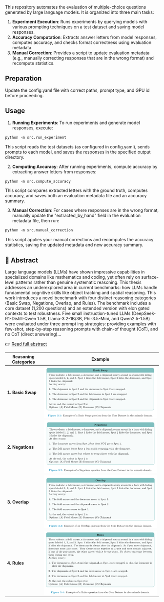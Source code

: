 This repository automates the evaluation of multiple-choice questions generated by large language models. It is organized into three main tasks:

1. **Experiment Execution**: Runs experiments by querying models with various prompting techniques on a test dataset and saving model responses.
2. **Accuracy Computation**: Extracts answer letters from model responses, computes accuracy, and checks format correctness using evaluation metadata.
3. **Manual Correction**: Provides a script to update evaluation metadata (e.g., manually correcting responses that are in the wrong format) and recompute statistics.

## Preparation
Update the config.yaml file with correct paths, prompt type, and GPU id before proceeding.

## Usage
1. **Running Experiments**: To run experiments and generate model responses, execute: 
```python
python -m src.run_experiment
```
This script reads the test datasets (as configured in config.yaml), sends prompts to each model, and saves the responses in the specified output directory.

2. **Computing Accuracy**: After running experiments, compute accuracy by extracting answer letters from responses: 
```python
python -m src.compute_accuracy
```
This script compares extracted letters with the ground truth, computes accuracy, and saves both an evaluation metadata file and an accuracy summary.


3. **Manual Correction**: For cases where responses are in the wrong format, manually update the "extracted_by_hand" field in the evaluation metadata file, then run: 
```python
python -m src.manual_correction
```
This script applies your manual corrections and recomputes the accuracy statistics, saving the updated metadata and new accuracy summary.



## 📜 Abstract

Large language models (LLMs) have shown impressive capabilities in specialized domains like
 mathematics and coding, yet often rely on surface-level patterns rather than genuine systematic
 reasoning. This thesis addresses an underexplored area in current benchmarks: how LLMs handle
 fundamental cognitive skills like object tracking and spatial reasoning. This work introduces a
 novel benchmark with four distinct reasoning categories (Basic Swap, Negations, Overlap, and
 Rules).
 The benchmark includes a core dataset (1,200 questions) and an extended version with elon
gated contexts to test robustness. Five small instruction-tuned LLMs (DeepSeek-R1-Distill-Qwen
1.5B, Llama-3.2-1B/3B, Phi-3.5-Mini, and Qwen2.5-1.5B) were evaluated under three prompt
ing strategies: providing examples with few-shot, step-by-step reasoning prompts with chain-of
thought (CoT), and no CoT (direct answering)...

👉 [Read full abstract](ABSTRACT.md)


| Reasoning Categories                   | Example                                                         |
| -------------------------- | --------------------------------------------------------------- |
| **1. Basic Swap**     | ![BS](assets/examples/basic_swap.png)         |
| **2. Negations**   | ![N](assets/examples/negations.png)     |
| **3. Overlap** | ![O](assets/examples/overlap.png) |
| **4. Rules**    | ![R](assets/examples/rules.png)       |

